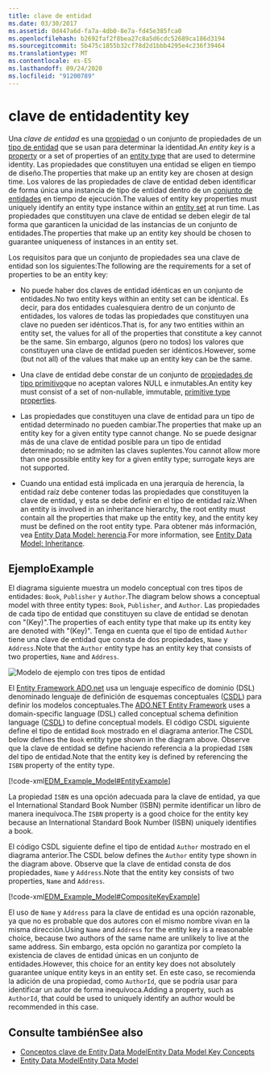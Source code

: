 ```yaml
---
title: clave de entidad
ms.date: 03/30/2017
ms.assetid: 0d447a6d-fa7a-4db0-8e7a-fd45e385fca0
ms.openlocfilehash: b2692faf2f8bea27c8a5d6cdc52689ca186d3194
ms.sourcegitcommit: 5b475c1855b32cf78d2d1bbb4295e4c236f39464
ms.translationtype: MT
ms.contentlocale: es-ES
ms.lasthandoff: 09/24/2020
ms.locfileid: "91200789"
---
```

# <a name="entity-key"></a><span data-ttu-id="1530a-102">clave de entidad</span><span class="sxs-lookup"><span data-stu-id="1530a-102">entity key</span></span>

<span data-ttu-id="1530a-103">Una *clave de entidad* es una [propiedad](property.md) o un conjunto de propiedades de un [tipo de entidad](entity-type.md) que se usan para determinar la identidad.</span><span class="sxs-lookup"><span data-stu-id="1530a-103">An *entity key* is a [property](property.md) or a set of properties of an [entity type](entity-type.md) that are used to determine identity.</span></span> <span data-ttu-id="1530a-104">Las propiedades que constituyen una entidad se eligen en tiempo de diseño.</span><span class="sxs-lookup"><span data-stu-id="1530a-104">The properties that make up an entity key are chosen at design time.</span></span> <span data-ttu-id="1530a-105">Los valores de las propiedades de clave de entidad deben identificar de forma única una instancia de tipo de entidad dentro de un [conjunto de entidades](entity-set.md) en tiempo de ejecución.</span><span class="sxs-lookup"><span data-stu-id="1530a-105">The values of entity key properties must uniquely identify an entity type instance within an [entity set](entity-set.md) at run time.</span></span> <span data-ttu-id="1530a-106">Las propiedades que constituyen una clave de entidad se deben elegir de tal forma que garanticen la unicidad de las instancias de un conjunto de entidades.</span><span class="sxs-lookup"><span data-stu-id="1530a-106">The properties that make up an entity key should be chosen to guarantee uniqueness of instances in an entity set.</span></span>  
  
 <span data-ttu-id="1530a-107">Los requisitos para que un conjunto de propiedades sea una clave de entidad son los siguientes:</span><span class="sxs-lookup"><span data-stu-id="1530a-107">The following are the requirements for a set of properties to be an entity key:</span></span>  
  
- <span data-ttu-id="1530a-108">No puede haber dos claves de entidad idénticas en un conjunto de entidades.</span><span class="sxs-lookup"><span data-stu-id="1530a-108">No two entity keys within an entity set can be identical.</span></span> <span data-ttu-id="1530a-109">Es decir, para dos entidades cualesquiera dentro de un conjunto de entidades, los valores de todas las propiedades que constituyen una clave no pueden ser idénticos.</span><span class="sxs-lookup"><span data-stu-id="1530a-109">That is, for any two entities within an entity set, the values for all of the properties that constitute a key cannot be the same.</span></span> <span data-ttu-id="1530a-110">Sin embargo, algunos (pero no todos) los valores que constituyen una clave de entidad pueden ser idénticos.</span><span class="sxs-lookup"><span data-stu-id="1530a-110">However, some (but not all) of the values that make up an entity key can be the same.</span></span>  
  
- <span data-ttu-id="1530a-111">Una clave de entidad debe constar de un conjunto de [propiedades de tipo primitivo](entity-data-model-primitive-data-types.md)que no aceptan valores NULL e inmutables.</span><span class="sxs-lookup"><span data-stu-id="1530a-111">An entity key must consist of a set of non-nullable, immutable, [primitive type properties](entity-data-model-primitive-data-types.md).</span></span>  
  
- <span data-ttu-id="1530a-112">Las propiedades que constituyen una clave de entidad para un tipo de entidad determinado no pueden cambiar.</span><span class="sxs-lookup"><span data-stu-id="1530a-112">The properties that make up an entity key for a given entity type cannot change.</span></span> <span data-ttu-id="1530a-113">No se puede designar más de una clave de entidad posible para un tipo de entidad determinado; no se admiten las claves suplentes.</span><span class="sxs-lookup"><span data-stu-id="1530a-113">You cannot allow more than one possible entity key for a given entity type; surrogate keys are not supported.</span></span>  
  
- <span data-ttu-id="1530a-114">Cuando una entidad está implicada en una jerarquía de herencia, la entidad raíz debe contener todas las propiedades que constituyen la clave de entidad, y esta se debe definir en el tipo de entidad raíz.</span><span class="sxs-lookup"><span data-stu-id="1530a-114">When an entity is involved in an inheritance hierarchy, the root entity must contain all the properties that make up the entity key, and the entity key must be defined on the root entity type.</span></span> <span data-ttu-id="1530a-115">Para obtener más información, vea [Entity Data Model: herencia](entity-data-model-inheritance.md).</span><span class="sxs-lookup"><span data-stu-id="1530a-115">For more information, see [Entity Data Model: Inheritance](entity-data-model-inheritance.md).</span></span>  
  
## <a name="example"></a><span data-ttu-id="1530a-116">Ejemplo</span><span class="sxs-lookup"><span data-stu-id="1530a-116">Example</span></span>  

 <span data-ttu-id="1530a-117">El diagrama siguiente muestra un modelo conceptual con tres tipos de entidades: `Book`, `Publisher` y `Author`.</span><span class="sxs-lookup"><span data-stu-id="1530a-117">The diagram below shows a conceptual model with three entity types: `Book`, `Publisher`, and `Author`.</span></span> <span data-ttu-id="1530a-118">Las propiedades de cada tipo de entidad que constituyen su clave de entidad se denotan con "(Key)".</span><span class="sxs-lookup"><span data-stu-id="1530a-118">The properties of each entity type that make up its entity key are denoted with "(Key)".</span></span> <span data-ttu-id="1530a-119">Tenga en cuenta que el tipo de entidad `Author` tiene una clave de entidad que consta de dos propiedades, `Name` y `Address`.</span><span class="sxs-lookup"><span data-stu-id="1530a-119">Note that the `Author` entity type has an entity key that consists of two properties, `Name` and `Address`.</span></span>  
  
 ![Modelo de ejemplo con tres tipos de entidad](./media/entity-key/example-model-three-entity-types.gif)  
  
 <span data-ttu-id="1530a-121">El [Entity Framework ADO.net](./ef/index.md) usa un lenguaje específico de dominio (DSL) denominado lenguaje de definición de esquemas conceptuales ([CSDL](/ef/ef6/modeling/designer/advanced/edmx/csdl-spec)) para definir los modelos conceptuales.</span><span class="sxs-lookup"><span data-stu-id="1530a-121">The [ADO.NET Entity Framework](./ef/index.md) uses a domain-specific language (DSL) called conceptual schema definition language ([CSDL](/ef/ef6/modeling/designer/advanced/edmx/csdl-spec)) to define conceptual models.</span></span> <span data-ttu-id="1530a-122">El código CSDL siguiente define el tipo de entidad `Book` mostrado en el diagrama anterior.</span><span class="sxs-lookup"><span data-stu-id="1530a-122">The CSDL below defines the `Book` entity type shown in the diagram above.</span></span> <span data-ttu-id="1530a-123">Observe que la clave de entidad se define haciendo referencia a la propiedad `ISBN` del tipo de entidad.</span><span class="sxs-lookup"><span data-stu-id="1530a-123">Note that the entity key is defined by referencing the `ISBN` property of the entity type.</span></span>  
  
 [!code-xml[EDM_Example_Model#EntityExample](../../../../samples/snippets/xml/VS_Snippets_Data/edm_example_model/xml/books.edmx#entityexample)]  
  
 <span data-ttu-id="1530a-124">La propiedad `ISBN` es una opción adecuada para la clave de entidad, ya que el International Standard Book Number (ISBN) permite identificar un libro de manera inequívoca.</span><span class="sxs-lookup"><span data-stu-id="1530a-124">The `ISBN` property is a good choice for the entity key because an International Standard Book Number (ISBN) uniquely identifies a book.</span></span>  
  
 <span data-ttu-id="1530a-125">El código CSDL siguiente define el tipo de entidad `Author` mostrado en el diagrama anterior.</span><span class="sxs-lookup"><span data-stu-id="1530a-125">The CSDL below defines the `Author` entity type shown in the diagram above.</span></span> <span data-ttu-id="1530a-126">Observe que la clave de entidad consta de dos propiedades, `Name` y `Address`.</span><span class="sxs-lookup"><span data-stu-id="1530a-126">Note that the entity key consists of two properties, `Name` and `Address`.</span></span>  
  
 [!code-xml[EDM_Example_Model#CompositeKeyExample](../../../../samples/snippets/xml/VS_Snippets_Data/edm_example_model/xml/books.edmx#compositekeyexample)]  
  
 <span data-ttu-id="1530a-127">El uso de `Name` y `Address` para la clave de entidad es una opción razonable, ya que no es probable que dos autores con el mismo nombre vivan en la misma dirección.</span><span class="sxs-lookup"><span data-stu-id="1530a-127">Using `Name` and `Address` for the entity key is a reasonable choice, because two authors of the same name are unlikely to live at the same address.</span></span> <span data-ttu-id="1530a-128">Sin embargo, esta opción no garantiza por completo la existencia de claves de entidad únicas en un conjunto de entidades.</span><span class="sxs-lookup"><span data-stu-id="1530a-128">However, this choice for an entity key does not absolutely guarantee unique entity keys in an entity set.</span></span> <span data-ttu-id="1530a-129">En este caso, se recomienda la adición de una propiedad, como `AuthorId`, que se podría usar para identificar un autor de forma inequívoca.</span><span class="sxs-lookup"><span data-stu-id="1530a-129">Adding a property, such as `AuthorId`, that could be used to uniquely identify an author would be recommended in this case.</span></span>  
  
## <a name="see-also"></a><span data-ttu-id="1530a-130">Consulte también</span><span class="sxs-lookup"><span data-stu-id="1530a-130">See also</span></span>

- [<span data-ttu-id="1530a-131">Conceptos clave de Entity Data Model</span><span class="sxs-lookup"><span data-stu-id="1530a-131">Entity Data Model Key Concepts</span></span>](entity-data-model-key-concepts.md)
- [<span data-ttu-id="1530a-132">Entity Data Model</span><span class="sxs-lookup"><span data-stu-id="1530a-132">Entity Data Model</span></span>](entity-data-model.md)
